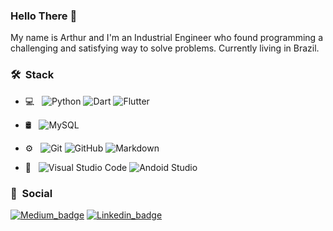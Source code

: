 ### Hello There :vulcan_salute:

My name is Arthur and I'm an Industrial Engineer who found programming a challenging and satisfying way to solve problems.
Currently living in Brazil.

<h3> 🛠 &nbsp;Stack</h3>

- 💻 &nbsp;
  ![Python](https://img.shields.io/badge/-Python-333333?style=flat&logo=python)
  ![Dart](https://img.shields.io/badge/-Dart-333333?style=flat&logo=Dart&logoColor=007396)
  ![Flutter](https://img.shields.io/badge/-Flutter-333333?style=flat&logo=Flutter&logoColor=007396)

- 🛢 &nbsp;
  ![MySQL](https://img.shields.io/badge/-MySQL-333333?style=flat&logo=mysql)
- ⚙️ &nbsp;
  ![Git](https://img.shields.io/badge/-Git-333333?style=flat&logo=git)
  ![GitHub](https://img.shields.io/badge/-GitHub-333333?style=flat&logo=github)
  ![Markdown](https://img.shields.io/badge/-Markdown-333333?style=flat&logo=markdown)
- 🔧 &nbsp;
  ![Visual Studio Code](https://img.shields.io/badge/-Visual%20Studio%20Code-333333?style=flat&logo=visual-studio-code&logoColor=007ACC)
  ![Andoid Studio](https://img.shields.io/badge/-Android%20Studio-333333?style=flat&logo=Android%20Studio)
  
<h3> 📱 &nbsp;Social</h3>

[![Medium_badge](https://img.shields.io/badge/Medium-12100E?style=for-the-badge&logo=medium&logoColor=white)](https://medium.com/@arthurgiani) [![Linkedin_badge](https://img.shields.io/badge/LinkedIn-0077B5?style=for-the-badge&logo=linkedin&logoColor=white)](https://www.linkedin.com/in/arthurgiani/)
  
  



